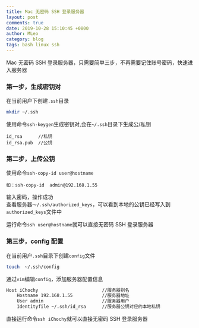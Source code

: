 ```yaml
---
title: Mac 无密码 SSH 登录服务器
layout: post
comments: true
date: 2019-10-28 15:10:45 +0800
author: MLeo
category: blog
tags: bash linux ssh
---
```


Mac 无密码 SSH 登录服务器，只需要简单三步，不再需要记住账号密码，快速进入服务器

### 第一步，生成密钥对
在当前用户下创建`.ssh`目录
```bash
mkdir ~/.ssh
```
使用命令`ssh-keygen`生成密钥对,会在`~/.ssh`目录下生成公/私钥
```
id_rsa      //私钥
id_rsa.pub  //公钥
```
### 第二步，上传公钥
使用命令`ssh-copy-id user@hostname`
```
如：ssh-copy-id  admin@192.168.1.55
```
输入密码，操作成功  
查看服务器`～/.ssh/authorized_keys`，可以看到本地的公钥已经写入到`authorized_keys`文件中   

运行命令`ssh user@hostname`就可以直接无密码 SSH 登录服务器

### 第三步，config 配置
在当前用户`.ssh`目录下创建`config`文件
```bash
touch  ~/.ssh/config
```
通过`vim`编辑`config`，添加服务器配置信息
```bash
Host iChochy                        //服务器别名
    Hostname 192.168.1.55           //服务器地址
    User admin                      //服务器用户
    Identityfile ~/.ssh/id_rsa      //服务器公钥对应的本地私钥
```
直接运行命令`ssh iChochy`就可以直接无密码 SSH 登录服务器



